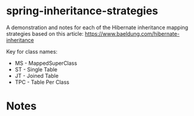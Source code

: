 # spring-inheritance-strategies

A demonstration and notes for each of the Hibernate inheritance mapping strategies based on this article: https://www.baeldung.com/hibernate-inheritance

Key for class names:
* MS - MappedSuperClass
* ST - Single Table
* JT - Joined Table
* TPC - Table Per Class

# Notes
